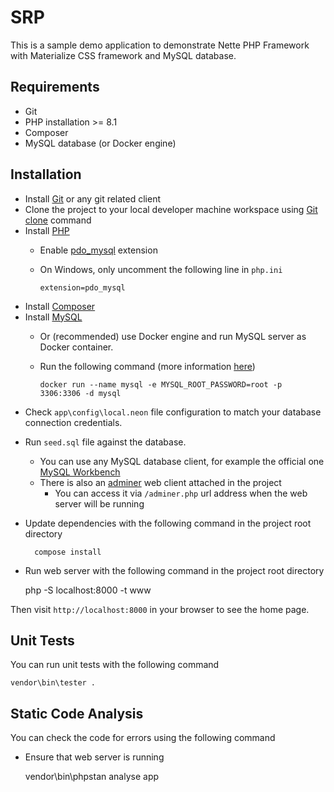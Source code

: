 SRP
=================

This is a sample demo application to demonstrate Nette PHP Framework with Materialize CSS framework and MySQL database.

## Requirements

- Git
- PHP installation >= 8.1
- Composer
- MySQL database (or Docker engine)

## Installation

- Install [Git](https://git-scm.com/) or any git related client
- Clone the project to your local developer machine workspace using [Git clone](https://github.com/git-guides/git-clone) command
- Install [PHP](https://www.php.net/downloads)
  - Enable [pdo_mysql](https://www.php.net/manual/en/ref.pdo-mysql.php) extension
  - On Windows, only uncomment the following line in `php.ini`


    	extension=pdo_mysql

- Install [Composer](https://getcomposer.org/download/)
- Install [MySQL](https://www.mysql.com/downloads/)
  - Or (recommended) use Docker engine and run MySQL server as Docker container. 
  - Run the following command (more information [here](https://hub.docker.com/_/mysql))
  

    	docker run --name mysql -e MYSQL_ROOT_PASSWORD=root -p 3306:3306 -d mysql


* Check `app\config\local.neon` file configuration to match your database connection credentials.
* Run `seed.sql` file against the database. 
  * You can use any MySQL database client, for example the official one [MySQL Workbench](https://www.mysql.com/products/workbench/)
  * There is also an [adminer](https://www.adminer.org/) web client attached in the project
    * You can access it via `/adminer.php` url address when the web server will be running
* Update dependencies with the following command in the project root directory 


    	compose install

* Run web server with the following command in the project root directory


	php -S localhost:8000 -t www

Then visit `http://localhost:8000` in your browser to see the home page.

## Unit Tests

You can run unit tests with the following command

    vendor\bin\tester .

## Static Code Analysis

You can check the code for errors using the following command
* Ensure that web server is running


    vendor\bin\phpstan analyse app

